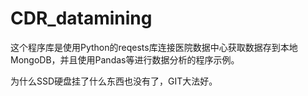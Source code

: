 CDR_datamining
==============

这个程序库是使用Python的reqests库连接医院数据中心获取数据存到本地MongoDB，并且使用Pandas等进行数据分析的程序示例。

为什么SSD硬盘挂了什么东西也没有了，GIT大法好。
